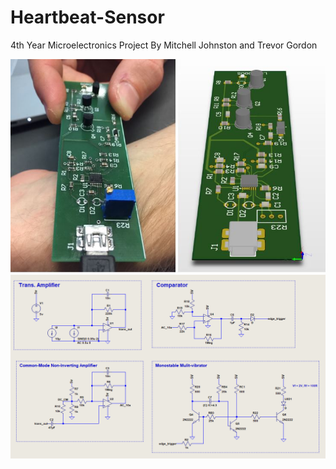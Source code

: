 # Heartbeat-Sensor
4th Year Microelectronics Project
By Mitchell Johnston and Trevor Gordon


![Alt text](https://github.com/Trevor16gordon/Heartbeat-Sensor/blob/master/Images/SideBySide.JPG)
![Alt text](https://github.com/Trevor16gordon/Heartbeat-Sensor/blob/master/Images/SpiceSchematic.png)